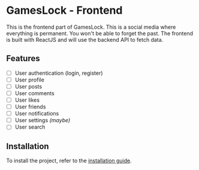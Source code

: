 # GamesLock - Frontend
This is the frontend part of GamesLock. This is a social media where everything is permanent. You won't be able to forget the past. The frontend is built with ReactJS and will use the backend API to fetch data.

## Features
- [ ] User authentication (login, register)
- [ ] User profile
- [ ] User posts
- [ ] User comments
- [ ] User likes
- [ ] User friends
- [ ] User notifications
- [ ] User settings _(maybe)_
- [ ] User search

## Installation
To install the project, refer to the [installation guide](../README.md#installation).